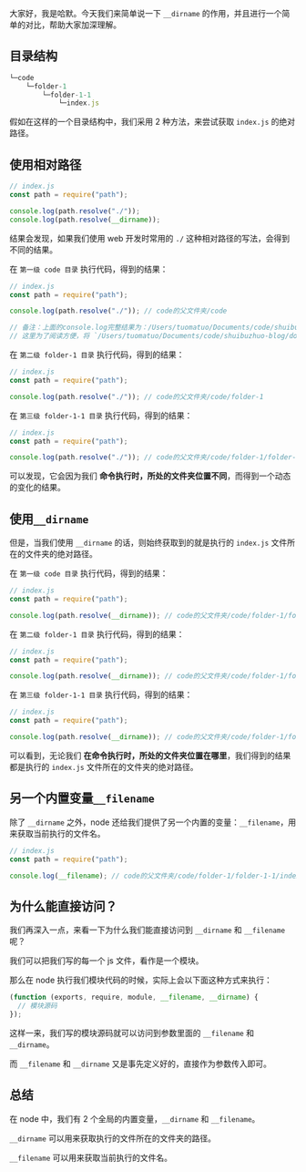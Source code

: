 大家好，我是哈默。今天我们来简单说一下 `__dirname` 的作用，并且进行一个简单的对比，帮助大家加深理解。

## 目录结构

```js
└─code
    └─folder-1
        └─folder-1-1
            └─index.js
```

假如在这样的一个目录结构中，我们采用 2 种方法，来尝试获取 `index.js` 的绝对路径。

## 使用相对路径

```js
// index.js
const path = require("path");

console.log(path.resolve("./"));
console.log(path.resolve(__dirname));
```

结果会发现，如果我们使用 web 开发时常用的 `./` 这种相对路径的写法，会得到不同的结果。

在 `第一级 code 目录` 执行代码，得到的结果：

```js
// index.js
const path = require("path");

console.log(path.resolve("./")); // code的父文件夹/code 

// 备注：上面的console.log完整结果为：/Users/tuomatuo/Documents/code/shuibuzhuo-blog/docs/node/__dirname的作用/code
// 这里为了阅读方便，将 `/Users/tuomatuo/Documents/code/shuibuzhuo-blog/docs/node/__dirname的作用` 称为 `code的父文件夹`，下面也是一样的意思
```

在 `第二级 folder-1 目录` 执行代码，得到的结果：

```js
// index.js
const path = require("path");

console.log(path.resolve("./")); // code的父文件夹/code/folder-1 
```

在 `第三级 folder-1-1 目录` 执行代码，得到的结果：

```js
// index.js
const path = require("path");

console.log(path.resolve("./")); // code的父文件夹/code/folder-1/folder-1-1
```

可以发现，它会因为我们 **命令执行时，所处的文件夹位置不同**，而得到一个动态的变化的结果。

## 使用`__dirname`

但是，当我们使用 `__dirname` 的话，则始终获取到的就是执行的 `index.js` 文件所在的文件夹的绝对路径。

在 `第一级 code 目录` 执行代码，得到的结果：

```js
// index.js
const path = require("path");

console.log(path.resolve(__dirname)); // code的父文件夹/code/folder-1/folder-1-1
```

在 `第二级 folder-1 目录` 执行代码，得到的结果：

```js
// index.js
const path = require("path");

console.log(path.resolve(__dirname)); // code的父文件夹/code/folder-1/folder-1-1
```

在 `第三级 folder-1-1 目录` 执行代码，得到的结果：

```js
// index.js
const path = require("path");

console.log(path.resolve(__dirname)); // code的父文件夹/code/folder-1/folder-1-1
```

可以看到，无论我们 **在命令执行时，所处的文件夹位置在哪里**，我们得到的结果都是执行的 `index.js` 文件所在的文件夹的绝对路径。

## 另一个内置变量`__filename`

除了 `__dirname` 之外，node 还给我们提供了另一个内置的变量：`__filename`，用来获取当前执行的文件名。

```js
// index.js
const path = require("path");

console.log(__filename); // code的父文件夹/code/folder-1/folder-1-1/index.js
```

## 为什么能直接访问？
我们再深入一点，来看一下为什么我们能直接访问到 `__dirname` 和 `__filename` 呢？

我们可以把我们写的每一个 js 文件，看作是一个模块。

那么在 node 执行我们模块代码的时候，实际上会以下面这种方式来执行：
```js
(function (exports, require, module, __filename, __dirname) {
  // 模块源码
});
```

这样一来，我们写的模块源码就可以访问到参数里面的 `__filename` 和 `__dirname`。

而 `__filename` 和 `__dirname` 又是事先定义好的，直接作为参数传入即可。

## 总结

在 node 中，我们有 2 个全局的内置变量，`__dirname` 和 `__filename`。

`__dirname` 可以用来获取执行的文件所在的文件夹的路径。

`__filename` 可以用来获取当前执行的文件名。
